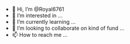 - 👋 Hi, I’m @Royal6761
- 👀 I’m interested in ...
- 🌱 I’m currently learning ...
- 💞️ I’m looking to collaborate on kind of fund ...
- 📫 How to reach me ...

<!---
Royal6761/Royal6761 is a ✨ special ✨ repository because its `README.md` (this file) appears on your GitHub profile.
You can click the Preview link to take a look at your changes.
--->
